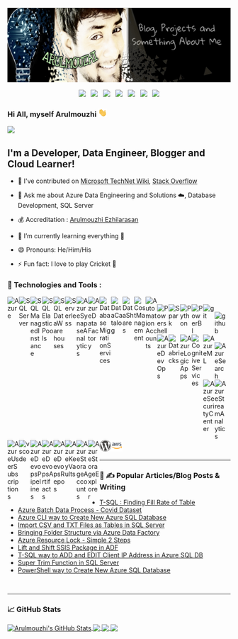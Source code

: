 ﻿[![Header](https://raw.githubusercontent.com/Arulmouzhi/Arulmouzhi/master/readmeheaderpic.png "Header")](https://arulmouzhi.wordpress.com/)

<p align='center'>
<a href="https://arulmouzhi.wordpress.com/"><img height="30" src="https://user-images.githubusercontent.com/65807570/90331481-53c88d80-dfd2-11ea-8e35-cb9ab85a3115.png"></a>&nbsp;&nbsp;
<a href="https://twitter.com/arulmouzhi"><img height="30" src="https://user-images.githubusercontent.com/65807570/119249811-56878d00-bbb9-11eb-9aa0-3440e48e6367.png"></a>&nbsp;&nbsp;
<a href="https://www.linkedin.com/in/arulmouzhi-ezhilarasan/"><img height="30" src="https://user-images.githubusercontent.com/65807570/90331502-82466880-dfd2-11ea-886d-71ddcce00092.png"></a>&nbsp;&nbsp;
<a href="https://social.msdn.microsoft.com/profile/arulmouzhi/"><img height="30" src="https://user-images.githubusercontent.com/65807570/119255318-c1948c00-bbd8-11eb-8c88-301e8428e07e.png"></a>&nbsp;&nbsp;
<a href="https://stackoverflow.com/users/story/7905444"><img height="30" src="https://user-images.githubusercontent.com/65807570/119249897-06f59100-bbba-11eb-9c58-fb6812b6dbcf.png"></a>&nbsp;&nbsp;
<a href="https://app.pluralsight.com/profile/arulmouzhi"><img height="30" src="https://user-images.githubusercontent.com/65807570/119249929-4b812c80-bbba-11eb-9d19-413069d579b1.png"></a>&nbsp;&nbsp;
<a href="https://www.hackerrank.com/Arulmouzhi?hr_r=1"><img height="30" src="https://user-images.githubusercontent.com/65807570/119250299-c21f2980-bbbc-11eb-971b-30488865ac34.png"></a>
</p>

### Hi All, myself Arulmouzhi <img src="https://raw.githubusercontent.com/Arulmouzhi/Arulmouzhi/master/wave.gif" width="20px">

![](https://img.shields.io/badge/Microsoft-MCT-blue)

## I'm a Developer, Data Engineer, Blogger and Cloud Learner!

- 👯 I've contributed on [Microsoft TechNet Wiki](https://social.technet.microsoft.com/profile/arulmouzhi/), [Stack Overflow](https://stackoverflow.com/users/7905444/arulmouzhi)

- 💬 Ask me about Azure Data Engineering and Solutions ☁️, Database Development, SQL Server

- 💰 Accreditation : [Arulmouzhi Ezhilarasan](https://www.youracclaim.com/users/arulmouzhi-ezhilarasan/badges)

- 🌱 I’m currently learning everything 🤣

- 😄 Pronouns: He/Him/His

- ⚡ Fun fact: I love to play Cricket 🏏

### 🔧 Technologies and Tools :

<img align="left" alt="Azure" width="26px" src="https://user-images.githubusercontent.com/65807570/119251408-ff3aea00-bbc3-11eb-881e-71cab203cf62.png" />&nbsp;&nbsp;
<img align="left" alt="SQLServer" width="26px" src="https://user-images.githubusercontent.com/65807570/119251409-ffd38080-bbc3-11eb-9fbb-ef2c07af5a73.png" />&nbsp;&nbsp;
<img align="left" alt="SQLManagedInstance" width="26px" src="https://user-images.githubusercontent.com/65807570/119251401-fc3ff980-bbc3-11eb-9cb0-7d69791080e4.png" />&nbsp;&nbsp;
<img align="left" alt="SQLElasticPools" width="26px" src="https://user-images.githubusercontent.com/65807570/119251404-fd712680-bbc3-11eb-9912-d69c86116ed0.png" />&nbsp;&nbsp;
<img align="left" alt="SQLDataWarehouses" width="26px" src="https://user-images.githubusercontent.com/65807570/119251405-fe09bd00-bbc3-11eb-9258-235ae6f178d4.png" />&nbsp;&nbsp;
<img align="left" alt="Serverless" width="26px" src="https://user-images.githubusercontent.com/65807570/119251406-fea25380-bbc3-11eb-8b4d-842a84c52c55.png" />&nbsp;&nbsp;
<img align="left" alt="AzureSynapseAnalytics" width="26px" src="https://user-images.githubusercontent.com/65807570/119251407-ff3aea00-bbc3-11eb-8dc0-6c385ec2a982.png" />&nbsp;&nbsp;
<img align="left" alt="AzureDataFactory" width="26px" src="https://user-images.githubusercontent.com/65807570/119253878-ce14e680-bbd0-11eb-9294-f904a97cd223.png" />&nbsp;&nbsp;
<img align="left" alt="DatabaseMigrationServices" width="26px" src="https://user-images.githubusercontent.com/65807570/119253879-cf461380-bbd0-11eb-892e-f256fdf766e5.png" />&nbsp;&nbsp;
<img align="left" alt="DataCatalog" width="26px" src="https://user-images.githubusercontent.com/65807570/119253880-cfdeaa00-bbd0-11eb-8e43-c33f618e3236.png" />&nbsp;&nbsp;
<img align="left" alt="DataShares" width="26px" src="https://user-images.githubusercontent.com/65807570/119253882-d0774080-bbd0-11eb-8120-4a182580d85a.png" />&nbsp;&nbsp;
<img align="left" alt="CostManagement" width="26px" src="https://user-images.githubusercontent.com/65807570/119253883-d10fd700-bbd0-11eb-990e-0e6f5cb7690d.png" />&nbsp;&nbsp;
<img align="left" alt="AutomationAccounts" width="26px" src="https://user-images.githubusercontent.com/65807570/119253884-d2410400-bbd0-11eb-89b7-8a86cc8c74b3.png" />&nbsp;&nbsp;
<img align="left" alt="Powershell" width="26px" src="https://user-images.githubusercontent.com/65807570/119253885-d2d99a80-bbd0-11eb-85c9-ff65fc714bfc.png" />&nbsp;&nbsp;
<br>
<img align="left" alt="Spark" width="26px" src="https://user-images.githubusercontent.com/65807570/119253866-c6edd880-bbd0-11eb-9a3d-a5a845598de8.png" />&nbsp;&nbsp;
<img align="left" alt="Python" width="26px" src="https://user-images.githubusercontent.com/65807570/119253870-c8b79c00-bbd0-11eb-8e8b-2bded36c9b49.png" />&nbsp;&nbsp;
<img align="left" alt="PowerBI" width="26px" src="https://user-images.githubusercontent.com/65807570/119253871-c9503280-bbd0-11eb-9832-4846082cd307.png" />&nbsp;&nbsp;
<img align="left" alt="git" width="26px" src="https://user-images.githubusercontent.com/65807570/119253872-c9e8c900-bbd0-11eb-9d0a-79ec048cb490.png" />&nbsp;&nbsp;
<img align="left" alt="github" width="26px" src="https://user-images.githubusercontent.com/65807570/119253873-cb19f600-bbd0-11eb-8c4a-ac5fd1ccd627.png" />&nbsp;&nbsp;
<img align="left" alt="AzureDevOps" width="26px" src="https://user-images.githubusercontent.com/65807570/119253874-cbb28c80-bbd0-11eb-8a7a-e4338b84d4a5.png" />&nbsp;&nbsp;
<img align="left" alt="Databricks" width="26px" src="https://user-images.githubusercontent.com/65807570/119253876-cc4b2300-bbd0-11eb-9f7b-51140d774347.png" />&nbsp;&nbsp;
<img align="left" alt="AzureLogicApps" width="26px" src="https://user-images.githubusercontent.com/65807570/119253877-cd7c5000-bbd0-11eb-8314-3c8612503645.png" />&nbsp;&nbsp;
<img align="left" alt="CognitiveServices" width="26px" src="https://user-images.githubusercontent.com/65807570/119254708-7e84e980-bbd5-11eb-8dff-6c6f20e9fa3e.png" />&nbsp;&nbsp;
<img align="left" alt="AzureML" width="26px" src="https://user-images.githubusercontent.com/65807570/119254709-7f1d8000-bbd5-11eb-98c4-c7a8ffaa2664.png" />&nbsp;&nbsp;
<img align="left" alt="AzureSearch" width="26px" src="https://user-images.githubusercontent.com/65807570/119254711-7fb61680-bbd5-11eb-9144-bb6f795bcb90.png" />&nbsp;&nbsp;
<img align="left" alt="AzureSecurityCenter" width="26px" src="https://user-images.githubusercontent.com/65807570/119254712-804ead00-bbd5-11eb-8d64-f25e8dfc823f.png" />&nbsp;&nbsp;
<img align="left" alt="AzureStreamAnalytics" width="26px" src="https://user-images.githubusercontent.com/65807570/119254713-80e74380-bbd5-11eb-849a-e0475317418d.png" />&nbsp;&nbsp;
<img align="left" alt="AzureUserSubscriptions" width="26px" src="https://user-images.githubusercontent.com/65807570/119254715-817fda00-bbd5-11eb-931b-4b48abbf0ee9.png" />&nbsp;&nbsp;
<br>
<img align="left" alt="vscode" width="26px" src="https://user-images.githubusercontent.com/65807570/119254716-817fda00-bbd5-11eb-9fe7-081dd45c862c.png" />&nbsp;&nbsp;
<img align="left" alt="AzureDevopsPipelines" width="26px" src="https://user-images.githubusercontent.com/65807570/119254701-7b89f900-bbd5-11eb-84b7-8d3833e10dc6.png" />&nbsp;&nbsp;
<img align="left" alt="AzureDevopsArtifacts" width="26px" src="https://user-images.githubusercontent.com/65807570/119254703-7cbb2600-bbd5-11eb-88d7-3647d0be8f61.png" />&nbsp;&nbsp;
<img align="left" alt="AzureDevopsRepos" width="26px" src="https://user-images.githubusercontent.com/65807570/119254704-7cbb2600-bbd5-11eb-803f-0c19211359c5.png" />&nbsp;&nbsp;
<img align="left" alt="AzureKeyVaults" width="26px" src="https://user-images.githubusercontent.com/65807570/119254705-7d53bc80-bbd5-11eb-907b-b1a0b76e6609.png" />&nbsp;&nbsp;
<img align="left" alt="AzureStorageAccounts" width="26px" src="https://user-images.githubusercontent.com/65807570/119254706-7dec5300-bbd5-11eb-80dd-aa3c2e700e05.png" />&nbsp;&nbsp;
<img align="left" alt="AzureStorageExplorer" width="26px" src="https://user-images.githubusercontent.com/65807570/119254707-7e84e980-bbd5-11eb-9f34-c7c7d215d598.png" />&nbsp;&nbsp;
<img align="left" alt="Wordpress" width="26px" src="https://raw.githubusercontent.com/github/explore/78df643247d429f6cc873026c0622819ad797942/topics/wordpress/wordpress.png" />&nbsp;&nbsp;
<img align="left" alt="AWS" width="26px" src="https://raw.githubusercontent.com/github/explore/78df643247d429f6cc873026c0622819ad797942/topics/aws/aws.png" />


<br />

---

### &#x1F4F0; &#x270D; Popular Articles/Blog Posts & Writing
<!--  BLOG-POST-LIST:START  -->
- [T-SQL : Finding Fill Rate of Table](https://social.technet.microsoft.com/wiki/contents/articles/53888.t-sql-finding-fill-rate-of-table.aspx)
- [Azure Batch Data Process - Covid Dataset](https://arulmouzhi.wordpress.com/2021/02/12/azure-batch-data-process-covid-dataset/)
- [Azure CLI way to Create New Azure SQL Database](https://arulmouzhi.wordpress.com/2020/10/26/azure-cli-way-to-create-new-azure-sql-database/)
- [Import CSV and TXT Files as Tables in SQL Server](https://arulmouzhi.wordpress.com/2020/02/19/import-csv-and-txt-files-as-tables-in-sql-server/)
- [Bringing Folder Structure via Azure Data Factory](https://arulmouzhi.wordpress.com/2021/04/12/bringing-folder-structure-via-azure-data-factory/)
- [Azure Resource Lock - Simple 2 Steps](https://arulmouzhi.wordpress.com/2020/08/22/azure-resource-lock-simple-2-steps/)
- [Lift and Shift SSIS Package in ADF](https://arulmouzhi.wordpress.com/2021/04/13/lift-and-shift-ssis-package-in-adf/)
- [T-SQL way to ADD and EDIT Client IP Address in Azure SQL DB](https://arulmouzhi.wordpress.com/2020/11/15/t-sql-way-to-add-and-edit-client-ip-address-in-azure-sql-db/)
- [Super Trim Function in SQL Server](https://arulmouzhi.wordpress.com/2019/12/16/super-trim-function-and-enhanced-trim-function-in-sql-server/)
- [PowerShell way to Create New Azure SQL Database](https://arulmouzhi.wordpress.com/2020/12/09/powershell-way-to-create-new-azure-sql-database/)
<!--  BLOG-POST-LIST:END  -->
<!-- ### Connect with me:  -->
<!-- [<img align="left" alt="arulmouzhi.wordpress.com" width="22px" src="https://raw.githubusercontent.com/iconic/open-iconic/master/svg/globe.svg" />][website]  -->
<!-- [<img align="left" alt="Arulmouzhi | Twitter" width="22px" src="https://cdn.jsdelivr.net/npm/simple-icons@v3/icons/twitter.svg" />][twitter]  -->
<!-- [<img align="left" alt="Arulmouzhi | LinkedIn" width="22px" src="https://cdn.jsdelivr.net/npm/simple-icons@v3/icons/linkedin.svg" />][linkedin]  -->

<br />

---
### &#x1f4c8; GitHub Stats

<a href="https://github.com/Arulmouzhi/Arulmouzhi">
  <img align="center" src="https://github-readme-stats.vercel.app/api?username=Arulmouzhi&show_icons=true&theme=radical" alt="Arulmouzhi's GitHub Stats" />
</a>

<a href="https://github.com/Arulmouzhi/SQLGifts">
  <img align="center" src="https://github-readme-stats.vercel.app/api/pin/?username=Arulmouzhi&repo=SQLGifts&show_icons=true&theme=radical" />
</a>
<a href="https://github.com/Arulmouzhi/AzureStuffs">
  <img align="center" src="https://github-readme-stats.vercel.app/api/pin/?username=Arulmouzhi&repo=AzureStuffs&show_icons=true&theme=radical" />
</a>
<a href="https://github.com/Arulmouzhi/Arulmouzhi">
  <img align="center" src="https://github-readme-stats.vercel.app/api/top-langs/?username=Arulmouzhi&show_icons=true&theme=radical" />
</a>


<!-- [website]: https://arulmouzhi.wordpress.com/  -->
<!-- [twitter]: https://twitter.com/arulmouzhi  -->
<!-- [linkedin]: https://www.linkedin.com/in/arulmouzhi-ezhilarasan/  -->
